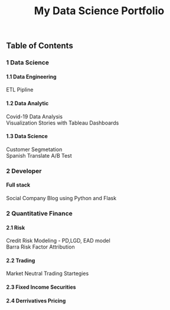 <h1 align="center"> My Data Science Portfolio </h1> <br>

## Table of Contents
### 1 Data Science 
#### 1.1 Data Engineering
ETL Pipline<br>

#### 1.2 Data Analytic
Covid-19 Data Analysis<br>
Visualization Stories with Tableau Dashboards<br>

#### 1.3 Data Science
Customer Segmetation<br>
Spanish Translate A/B Test<br>

### 2 Developer
#### Full stack
Social Company Blog using Python and Flask<br>

### 2 Quantitative Finance
#### 2.1 Risk
Credit Risk Modeling - PD,LGD, EAD model<br>
Barra Risk Factor Attribution<br>

#### 2.2 Trading
Market Neutral Trading Startegies<br>

#### 2.3 Fixed Income Securities

#### 2.4 Derrivatives Pricing
